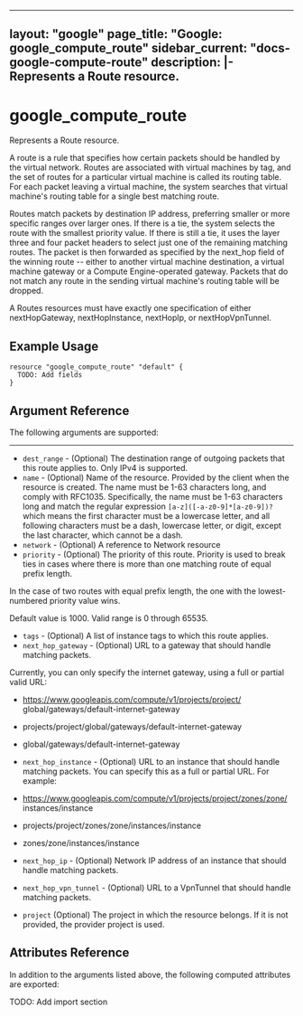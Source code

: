 <!---
 ----------------------------------------------------------------------------

     ***     AUTO GENERATED CODE    ***    AUTO GENERATED CODE     ***

 ----------------------------------------------------------------------------

     This file is automatically generated by terraform-codegen and manual
     changes will be clobbered when the file is regenerated.

     Please read more about how to change this file in README.md and
     CONTRIBUTING.md located at the root of this package.

 ----------------------------------------------------------------------------
--->
---
layout: "google"
page_title: "Google: google_compute_route"
sidebar_current: "docs-google-compute-route"
description: |-
  Represents a Route resource.
---

# google\_compute\_route

Represents a Route resource.

A route is a rule that specifies how certain packets should be handled by
the virtual network. Routes are associated with virtual machines by tag,
and the set of routes for a particular virtual machine is called its
routing table. For each packet leaving a virtual machine, the system
searches that virtual machine's routing table for a single best matching
route.

Routes match packets by destination IP address, preferring smaller or more
specific ranges over larger ones. If there is a tie, the system selects
the route with the smallest priority value. If there is still a tie, it
uses the layer three and four packet headers to select just one of the
remaining matching routes. The packet is then forwarded as specified by
the next_hop field of the winning route -- either to another virtual
machine destination, a virtual machine gateway or a Compute
Engine-operated gateway. Packets that do not match any route in the
sending virtual machine's routing table will be dropped.

A Routes resources must have exactly one specification of either
nextHopGateway, nextHopInstance, nextHopIp, or nextHopVpnTunnel.


## Example Usage

```hcl
resource "google_compute_route" "default" {
  TODO: Add fields
}
```

## Argument Reference

The following arguments are supported:



- - -

* `dest_range` -
  (Optional)
  The destination range of outgoing packets that this route applies to.
Only IPv4 is supported.
* `name` -
  (Optional)
  Name of the resource. Provided by the client when the resource is
created. The name must be 1-63 characters long, and comply with
RFC1035.  Specifically, the name must be 1-63 characters long and
match the regular expression `[a-z]([-a-z0-9]*[a-z0-9])?` which means
the first character must be a lowercase letter, and all following
characters must be a dash, lowercase letter, or digit, except the
last character, which cannot be a dash.
* `network` -
  (Optional)
  A reference to Network resource
* `priority` -
  (Optional)
  The priority of this route. Priority is used to break ties in cases
where there is more than one matching route of equal prefix length.

In the case of two routes with equal prefix length, the one with the
lowest-numbered priority value wins.

Default value is 1000. Valid range is 0 through 65535.
* `tags` -
  (Optional)
  A list of instance tags to which this route applies.
* `next_hop_gateway` -
  (Optional)
  URL to a gateway that should handle matching packets.

Currently, you can only specify the internet gateway, using a full or
partial valid URL:

* https://www.googleapis.com/compute/v1/projects/project/
    global/gateways/default-internet-gateway
* projects/project/global/gateways/default-internet-gateway
* global/gateways/default-internet-gateway
* `next_hop_instance` -
  (Optional)
  URL to an instance that should handle matching packets.
You can specify this as a full or partial URL. For example:

* https://www.googleapis.com/compute/v1/projects/project/zones/zone/
    instances/instance
* projects/project/zones/zone/instances/instance
* zones/zone/instances/instance
* `next_hop_ip` -
  (Optional)
  Network IP address of an instance that should handle matching packets.
* `next_hop_vpn_tunnel` -
  (Optional)
  URL to a VpnTunnel that should handle matching packets.
* `project` (Optional) The project in which the resource belongs.
    If it is not provided, the provider project is used.











## Attributes Reference

In addition to the arguments listed above, the following computed attributes are exported:



TODO: Add import section
